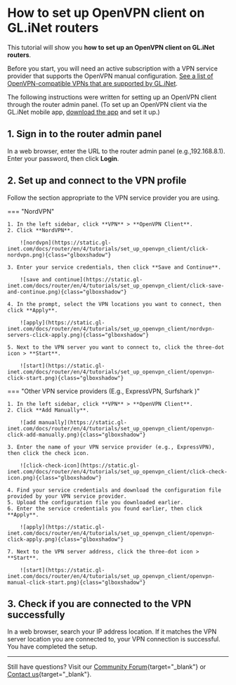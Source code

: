 # How to set up OpenVPN client on GL.iNet routers

This tutorial will show you **how to set up an OpenVPN client on GL.iNet routers**. 

Before you start, you will need an active subscription with a VPN service provider that supports the OpenVPN manual configuration. [See a list of OpenVPN-compatible VPNs that are supported by GL.iNet](https://www.gl-inet.com/solutions/vpn/). 

The following instructions were written for setting up an OpenVPN client through the router admin panel.  (To set up an OpenVPN client via the GL.iNet mobile app, [download the app](https://www.gl-inet.com/app/) and set it up.)

## 1. Sign in to the router admin panel 

In a web browser, enter the URL to the router admin panel (e.g.,192.168.8.1).  Enter your password, then click **Login**. 

## 2. Set up and connect to the VPN profile 

Follow the section appropriate to the VPN service provider you are using. 

=== "NordVPN"

    1. In the left sidebar, click **VPN** > **OpenVPN Client**.
    2. Click **NordVPN**.

        ![nordvpn](https://static.gl-inet.com/docs/router/en/4/tutorials/set_up_openvpn_client/click-nordvpn.png){class="glboxshadow"}

    3. Enter your service credentials, then click **Save and Continue**. 

        ![save and continue](https://static.gl-inet.com/docs/router/en/4/tutorials/set_up_openvpn_client/click-save-and-continue.png){class="glboxshadow"}

    4. In the prompt, select the VPN locations you want to connect, then click **Apply**. 

        ![apply](https://static.gl-inet.com/docs/router/en/4/tutorials/set_up_openvpn_client/nordvpn-servers-click-apply.png){class="glboxshadow"}

    5. Next to the VPN server you want to connect to, click the three-dot icon > **Start**. 

        ![start](https://static.gl-inet.com/docs/router/en/4/tutorials/set_up_openvpn_client/openvpn-click-start.png){class="glboxshadow"}

=== "Other VPN service providers (E.g., ExpressVPN, Surfshark )"

    1. In the left sidebar, click **VPN** > **OpenVPN Client**.
    2. Click **Add Manually**. 

        ![add manually](https://static.gl-inet.com/docs/router/en/4/tutorials/set_up_openvpn_client/openvpn-click-add-manually.png){class="glboxshadow"}

    3. Enter the name of your VPN service provider (e.g., ExpressVPN), then click the check icon. 

        ![click-check-icon](https://static.gl-inet.com/docs/router/en/4/tutorials/set_up_openvpn_client/click-check-icon.png){class="glboxshadow"}

    4. Find your service credentials and download the configuration file provided by your VPN service provider. 
    5. Upload the configuration file you downloaded earlier. 
    6. Enter the service credentials you found earlier, then click **Apply**. 

        ![apply](https://static.gl-inet.com/docs/router/en/4/tutorials/set_up_openvpn_client/openvpn-click-apply.png){class="glboxshadow"}

    7. Next to the VPN server address, click the three-dot icon > **Start**. 

        ![start](https://static.gl-inet.com/docs/router/en/4/tutorials/set_up_openvpn_client/openvpn-manual-click-start.png){class="glboxshadow"}

## 3. Check if you are connected to the VPN successfully

In a web browser, search your IP address location. If it matches the VPN server location you are connected to, your VPN connection is successful. You have completed the setup. 

---

Still have questions? Visit our [Community Forum](https://forum.gl-inet.com){target="_blank"} or [Contact us](https://www.gl-inet.com/contacts/){target="_blank"}.
